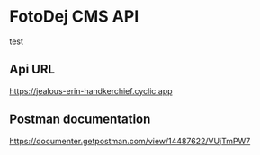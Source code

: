 # FotoDej CMS API
test

## Api URL
https://jealous-erin-handkerchief.cyclic.app

## Postman documentation
https://documenter.getpostman.com/view/14487622/VUjTmPW7
